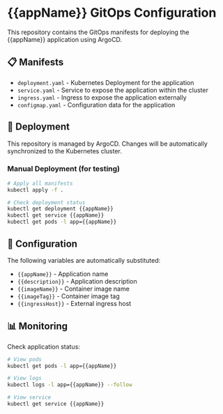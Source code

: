 # {{appName}} GitOps Configuration

This repository contains the GitOps manifests for deploying the {{appName}} application using ArgoCD.

## 📋 Manifests

- `deployment.yaml` - Kubernetes Deployment for the application
- `service.yaml` - Service to expose the application within the cluster
- `ingress.yaml` - Ingress to expose the application externally
- `configmap.yaml` - Configuration data for the application

## 🚀 Deployment

This repository is managed by ArgoCD. Changes will be automatically synchronized to the Kubernetes cluster.

### Manual Deployment (for testing)

```bash
# Apply all manifests
kubectl apply -f .

# Check deployment status
kubectl get deployment {{appName}}
kubectl get service {{appName}}
kubectl get pods -l app={{appName}}
```

## 🔧 Configuration

The following variables are automatically substituted:

- `{{appName}}` - Application name
- `{{description}}` - Application description
- `{{imageName}}` - Container image name
- `{{imageTag}}` - Container image tag
- `{{ingressHost}}` - External ingress host

## 📊 Monitoring

Check application status:

```bash
# View pods
kubectl get pods -l app={{appName}}

# View logs
kubectl logs -l app={{appName}} --follow

# View service
kubectl get service {{appName}}
```